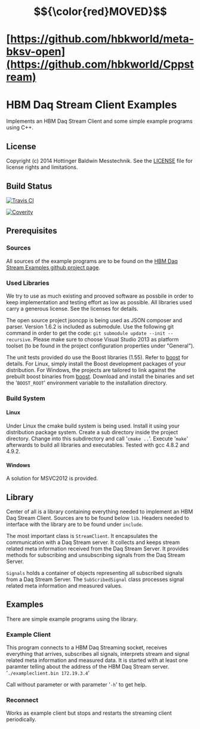# $${\color{red}MOVED}$$
# [https://github.com/hbkworld/meta-bksv-open](https://github.com/hbkworld/Cppstream)


# HBM Daq Stream Client Examples
Implements an HBM Daq Stream Client and some simple example programs using C++.

## License
Copyright (c) 2014 Hottinger Baldwin Messtechnik. See the [LICENSE](LICENSE) file for license rights and limitations.

## Build Status
[![Travis CI](https://travis-ci.org/HBM/cppstream.svg?branch=master)](https://travis-ci.org/HBM/cppstream)

[![Coverity](https://scan.coverity.com/projects/6402/badge.svg)](https://scan.coverity.com/projects/6402)

## Prerequisites

### Sources 
All sources of the example programs are to be found on the [HBM Daq Stream Examples github project page](https://github.com/HBM/cppstream "").

### Used Libraries
We try to use as much existing and prooved software as possbile in order to keep implementation and testing effort as low as possible. All libraries used carry a generous license. See the licenses for details.

The open source project jsoncpp is being used as JSON composer and parser. Version 1.6.2 is included as submodule. Use the following git command in order to get the code:
`git submodule update --init --recursive`. Please make sure to choose Visual Studio 2013 as platform toolset (to be found in the project configuration properties under "General").

The unit tests provided do use the Boost libraries (1.55). Refer to [boost](http://www.boost.org/ "") for details.
For Linux, simply install the Boost development packages of your distribution. For Windows, the projects are tailored to link against the prebuilt boost binaries from [boost](http://www.boost.org/ "").
Download and install the binaries and set the '`BOOST_ROOT`' environment variable to the installation directory.


### Build System
#### Linux
Under Linux the cmake build system is being used. Install it using your distribution package system. Create a sub directory inside the project directory. Change into this subdirectory and call '`cmake ..`'. Execute '`make`' afterwards to build all libraries and executables.
Tested with gcc 4.8.2 and 4.9.2.


#### Windows
A solution for MSVC2012 is provided.

## Library
Center of all is a library containing everything needed to implement an HBM Daq Stream Client. Sources are to be found below `lib`. Headers needed to interface with the library are to be found under `include`.

The most important class is `StreamClient`. It encapsulates the communication with a Daq Stream server. It collects and keeps stream related meta information received from the Daq Stream Server. It provides methods for subscribing and unsubscribing signals from the Daq Stream Server. 

`Signals` holds a container of objects representing all subscribed signals from a Daq Stream Server. The `SubScribedSignal` class processes signal related meta information and measured values.

## Examples
There are simple example programs using the library.

### Example Client
This program connects to a HBM Daq Streaming socket, receives everything that arrives, subscribes all signals, interprets stream and signal related meta information and measured data. It is started with at least one paramter telling about the address of the HBM Daq Stream server. 
'`./exampleclient.bin 172.19.3.4`'

Call without parameter or with parameter '`-h`' to get help.

### Reconnect
Works as example client but stops and restarts the streaming client periodically.
